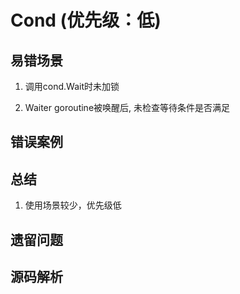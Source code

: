 # Cond (优先级：低)



## 易错场景
1. 调用cond.Wait时未加锁


2. Waiter goroutine被唤醒后, 未检查等待条件是否满足




## 错误案例






## 总结
1. 使用场景较少，优先级低





## 遗留问题





## 源码解析

